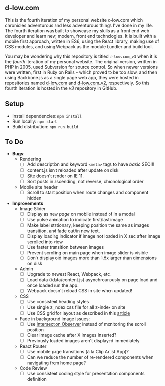 d-low.com 
---
 
This is the fourth iteration of my personal website d-low.com which chronicles
adventurous and less adventurous things I've done in my life. The fourth 
iteration was built to showcase my skills as a front end web developer and learn
new, modern, front end technologies. It is built with a mobile first approach, 
written in ES6, using the React library, making use of CSS modules, and using 
Webpack as the module bundler and build tool.

You may be wondering why this repository is titled `d-low.com_v3` when it is
the _fourth_ iteration of my personal website. The original version, written in
PHP in 2005, used Subversion for source control. So when newer versions were 
written, first in Ruby on Rails - which proved to be too slow, and then using
Backbone.js as a single page web app, they were hosted in repositories named
[d-low.com](https://github.com/d-low/d-low.com) and 
[d-low.com_v2](https://github.com/d-low/d-low.com_v2), respectively. So this
fourth iteration is hosted in the _v3_ repository in GitHub.
 
 
Setup
---

- Install dependencies: `npm install`
- Run locally: `npm start`
- Build distribution: `npm run build`

To Do
---

- **Bugs**:
  - Rendering
    - [ ] Add description and keyword `<meta>` tags to have _basic_ SEO!!!
    - [ ] content.js isn't reloaded after update on disk
    - [ ] Site doesn't render on IE 11.
    - [ ] Sort posts in ascending, not reverse, chronological order
  - Mobile site header 
    - [ ] Scroll to start position when route changes and component hidden
  
- **Improvements**
  - Image Slider
    - [ ] Display as new _page_ on mobile instead of in a modal
    - [ ] Use pulse animation to indicate first/last image
    - [ ] Make label stationary, keeping position the same as images transition, and fade out/in new text.
    - [ ] Display loading indicator if image not loaded in X sec after image scrolled into view
    - [ ] Use faster transition between images
    - [ ] Prevent scrolling on main page when image slider is visible
    - [ ] Don't display old images more than 1.5x larger than dimensions on disk
  - Admin
    - [ ] Upgrade to newest React, Webpack, etc.
    - [ ] Load data (/data/content.js) asynchrounously on page load and once loaded run the app.
    - [ ] Webpack doesn't reload CSS in site when updated!
  - CSS
    - [ ] Use consistent heading styles 
    - [ ] Use single z_index.css file for all z-index on site
    - [ ] Use CSS grid for layout as described in this [article](https://medium.com/deemaze-software/css-grid-responsive-layouts-and-components-eee1badd5a2f)
  - Fade in background image issues:
    - [ ] Use [Intersection Observer](https://deanhume.com/Home/BlogPost/lazy-loading-images-using-intersection-observer/10163) instead of monitoring the scroll position
    - [ ] Clear image cache after X images inserted?
    - [ ] Previously loaded images aren't displayed immediately
  - React Router
    - [ ] Use mobile page transitions (à la Clip Artist App)?
    - [ ] Can we reduce the number of re-rendered components when navigating from home page?
  - Code Review
    - [ ] Use consistent coding style for presentation components definition 
